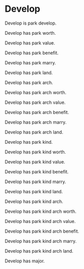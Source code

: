 # Develop

Develop is park develop.

Develop has park worth.

Develop has park value.

Develop has park benefit.

Develop has park marry.

Develop has park land.

Develop has park arch.

Develop has park arch worth.

Develop has park arch value.

Develop has park arch benefit.

Develop has park arch marry.

Develop has park arch land.

Develop has park kind.

Develop has park kind worth.

Develop has park kind value.

Develop has park kind benefit.

Develop has park kind marry.

Develop has park kind land.

Develop has park kind arch.

Develop has park kind arch worth.

Develop has park kind arch value.

Develop has park kind arch benefit.

Develop has park kind arch marry.

Develop has park kind arch land.

Develop has major.